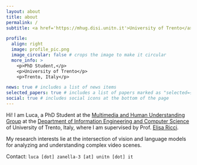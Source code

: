 ```yaml
---
layout: about
title: about
permalink: /
subtitle: <a href='https://mhug.disi.unitn.it'>University of Trento</a>

profile:
  align: right
  image: profile_pic.png
  image_circular: false # crops the image to make it circular
  more_info: >
    <p>PhD Student,</p>
    <p>University of Trento</p>
    <p>Trento, Italy</p>

news: true # includes a list of news items
selected_papers: true # includes a list of papers marked as "selected={true}"
social: true # includes social icons at the bottom of the page
---
```


Hi! I am Luca, a PhD Student at the <a href="https://mhug.disi.unitn.it/">Multimedia and 
Human Understanding Group</a> at the <a href="https://www.disi.unitn.it/">Department of 
Information Engineering and Computer Science</a> of University of Trento, Italy, where I 
am supervised by Prof. <a href="https://eliricci.eu/">Elisa Ricci</a>.

My research interests lie at the intersection of vision and language models for analyzing 
and understanding complex video scenes.

Contact: `luca [dot] zanella-3 [at] unitn [dot] it`